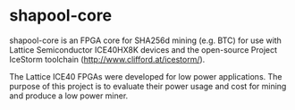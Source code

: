# shapool-core

shapool-core is an FPGA core for SHA256d mining (e.g. BTC) for use with
Lattice Semiconductor ICE40HX8K devices and the open-source Project IceStorm
toolchain (http://www.clifford.at/icestorm/).

The Lattice ICE40 FPGAs were developed for low power applications. The purpose
of this project is to evaluate their power usage and cost for mining and produce
a low power miner.
